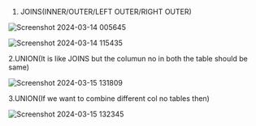 1. JOINS(INNER/OUTER/LEFT OUTER/RIGHT OUTER)

![Screenshot 2024-03-14 005645](https://github.com/Nikita-15-ab/Data_Analytics/assets/126350305/8fd2e6fe-4cea-4f7f-b59e-e1c3d5cdad31)

![Screenshot 2024-03-14 115435](https://github.com/Nikita-15-ab/Data_Analytics/assets/126350305/f0087f9c-e5ca-4255-b65c-52ed436e6932)

2.UNION(It is like JOINS but the columun no in both the table should be same)

![Screenshot 2024-03-15 131809](https://github.com/Nikita-15-ab/Data_Analytics/assets/126350305/37bfa390-d741-4092-bf49-1ce38f1abcfe)

3.UNION(If we want to combine different col no tables then)

![Screenshot 2024-03-15 132345](https://github.com/Nikita-15-ab/Data_Analytics/assets/126350305/a72d8c44-7af6-4fef-ab6b-79d2a32356ed)
